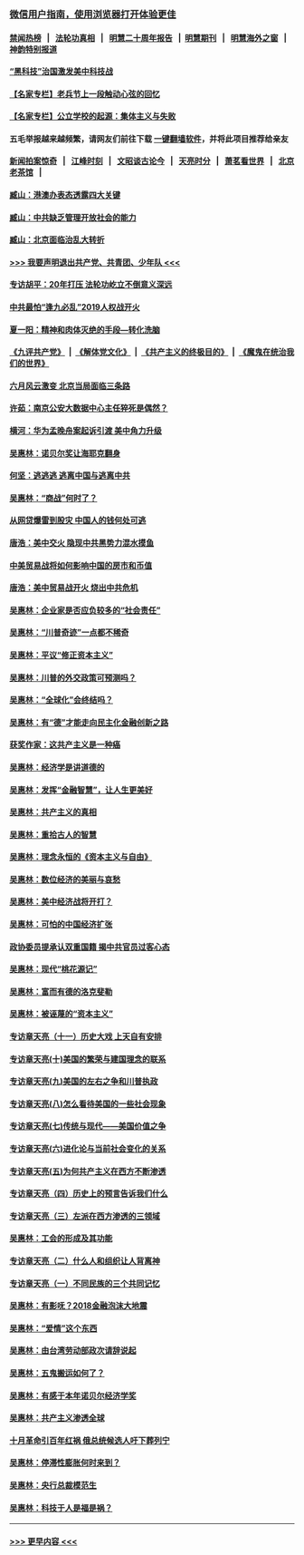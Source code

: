### [微信用户指南，使用浏览器打开体验更佳](https://github.com/gfw-breaker/banned-news1/blob/master/indexes/wechat-guide.md?t=0)
#### [禁闻热榜](热点新闻.md?t=0)  &nbsp;&nbsp;|&nbsp;&nbsp; [法轮功真相](https://github.com/gfw-breaker/truth/blob/master/README.md?t=0) &nbsp;&nbsp;|&nbsp;&nbsp; [明慧二十周年报告](https://github.com/gfw-breaker/mh-reports/blob/master/README.md?t=0) &nbsp;&nbsp;|&nbsp;&nbsp;[明慧期刊](https://github.com/gfw-breaker/mh-qikan) &nbsp;&nbsp;|&nbsp;&nbsp; [明慧海外之窗](https://github.com/gfw-breaker/mh-news/blob/master/README.md?t=0) &nbsp;&nbsp;|&nbsp;&nbsp; [神韵特别报道](https://github.com/gfw-breaker/mh-news/blob/master/shenyun.md?t=0)
#### [“黑科技”治国激发美中科技战](../pages/nsc423/n11638056.md?t=02042333) 
#### [【名家专栏】老兵节上一段触动心弦的回忆](../pages/nsc423/n11646016.md?t=02042333) 
#### [【名家专栏】公立学校的起源：集体主义与失败](../pages/nsc423/n11601833.md?t=02042333) 
#### 五毛举报越来越频繁，请网友们前往下载 [一键翻墙软件](https://github.com/gfw-breaker/ssr-accounts)，并将此项目推荐给亲友
#### [新闻拍案惊奇](https://github.com/gfw-breaker/banned-news1/blob/master/pages/link4.md) &nbsp;&nbsp;|&nbsp;&nbsp; [江峰时刻](https://github.com/gfw-breaker/banned-news1/blob/master/pages/link4.md) &nbsp;&nbsp;|&nbsp;&nbsp; [文昭谈古论今](https://github.com/gfw-breaker/banned-news1/blob/master/pages/link4.md) &nbsp;&nbsp;|&nbsp;&nbsp; [天亮时分](https://github.com/gfw-breaker/banned-news1/blob/master/pages/link4.md) &nbsp;&nbsp;|&nbsp;&nbsp; [萧茗看世界](https://github.com/gfw-breaker/banned-news1/blob/master/pages/link4.md) &nbsp;&nbsp;|&nbsp;&nbsp; [北京老茶馆](https://github.com/gfw-breaker/banned-news1/blob/master/pages/link4.md) &nbsp;&nbsp;|&nbsp;&nbsp; 
#### [臧山：港澳办表态透露四大关键](../pages/nsc423/n11421628.md?t=02042333) 
#### [臧山：中共缺乏管理开放社会的能力](../pages/nsc423/n11407457.md?t=02042333) 
#### [臧山：北京面临治乱大转折](../pages/nsc423/n11406895.md?t=02042333) 
#### [>>> 我要声明退出共产党、共青团、少年队 <<<](https://github.com/begood0513/goodnews/blob/master/quit/letter.md) 
#### [专访胡平：20年打压 法轮功屹立不倒意义深远](../pages/nsc423/n11398800.md?t=02042333) 
#### [中共最怕“逢九必乱”2019人权战开火](../pages/nsc423/n11385248.md?t=02042333) 
#### [夏一阳：精神和肉体灭绝的手段—转化洗脑](../pages/nsc423/n11368250.md?t=02042333) 
#### [《九评共产党》](https://github.com/begood0513/9ping.md/blob/master/README.md) &nbsp;|&nbsp; [《解体党文化》](../../../../jtdwh.md/blob/master/README.md)  &nbsp;|&nbsp; [《共产主义的终极目的》](../../../../gczydzjmd.md/blob/master/README.md) &nbsp;|&nbsp; [《魔鬼在统治我们的世界》](../../../../mgztzwmdsj.md/blob/master/README.md) 
#### [六月风云激变 北京当局面临三条路](../pages/nsc423/n11313668.md?t=02042333) 
#### [许茹：南京公安大数据中心主任猝死是偶然？](../pages/nsc423/n11064744.md?t=02042333) 
#### [横河：华为孟晚舟案起诉引渡 美中角力升级](../pages/nsc423/n11027230.md?t=02042333) 
#### [吴惠林：诺贝尔奖让海耶克翻身](../pages/nsc423/n10890049.md?t=02042333) 
#### [何坚：逃逃逃 逃离中国与逃离中共](../pages/nsc423/n10592891.md?t=02042333) 
#### [吴惠林：“商战”何时了？](../pages/nsc423/n10573558.md?t=02042333) 
#### [从网贷爆雷到股灾 中国人的钱何处可逃](../pages/nsc423/n10572800.md?t=02042333) 
#### [唐浩：美中交火 隐现中共黑势力混水摸鱼](../pages/nsc423/n10544040.md?t=02042333) 
#### [中美贸易战将如何影响中国的房市和币值](../pages/nsc423/n10543697.md?t=02042333) 
#### [唐浩：美中贸易战开火 烧出中共危机](../pages/nsc423/n10540126.md?t=02042333) 
#### [吴惠林：企业家是否应负较多的“社会责任”](../pages/nsc423/n10535022.md?t=02042333) 
#### [吴惠林：“川普奇迹”一点都不稀奇](../pages/nsc423/n10512808.md?t=02042333) 
#### [吴惠林：平议“修正资本主义”](../pages/nsc423/n10495724.md?t=02042333) 
#### [吴惠林：川普的外交政策可预测吗？](../pages/nsc423/n10462387.md?t=02042333) 
#### [吴惠林：“全球化”会终结吗？](../pages/nsc423/n10452838.md?t=02042333) 
#### [吴惠林：有“德”才能走向民主化金融创新之路](../pages/nsc423/n10432292.md?t=02042333) 
#### [获奖作家：这共产主义是一种癌](../pages/nsc423/n10431541.md?t=02042333) 
#### [吴惠林：经济学是讲道德的](../pages/nsc423/n10398014.md?t=02042333) 
#### [吴惠林：发挥“金融智慧”，让人生更美好](../pages/nsc423/n10375019.md?t=02042333) 
#### [吴惠林：共产主义的真相](../pages/nsc423/n10351394.md?t=02042333) 
#### [吴惠林：重拾古人的智慧](../pages/nsc423/n10337691.md?t=02042333) 
#### [吴惠林：理念永恒的《资本主义与自由》](../pages/nsc423/n10316274.md?t=02042333) 
#### [吴惠林：数位经济的美丽与哀愁](../pages/nsc423/n10292946.md?t=02042333) 
#### [吴惠林：美中经济战将开打？](../pages/nsc423/n10258825.md?t=02042333) 
#### [吴惠林：可怕的中国经济扩张](../pages/nsc423/n10219147.md?t=02042333) 
#### [政协委员提承认双重国籍 揭中共官员过客心态](../pages/nsc423/n10208809.md?t=02042333) 
#### [吴惠林：现代“桃花源记”](../pages/nsc423/n10185234.md?t=02042333) 
#### [吴惠林：富而有德的洛克斐勒](../pages/nsc423/n10142264.md?t=02042333) 
#### [吴惠林：被诬蔑的“资本主义”](../pages/nsc423/n10124816.md?t=02042333) 
#### [专访章天亮（十一）历史大戏 上天自有安排](../pages/nsc423/n10094905.md?t=02042333) 
#### [专访章天亮(十)美国的繁荣与建国理念的联系](../pages/nsc423/n10094899.md?t=02042333) 
#### [专访章天亮(九)美国的左右之争和川普执政](../pages/nsc423/n10094889.md?t=02042333) 
#### [专访章天亮(八)怎么看待美国的一些社会现象](../pages/nsc423/n10094857.md?t=02042333) 
#### [专访章天亮(七)传统与现代——美国价值之争](../pages/nsc423/n10093140.md?t=02042333) 
#### [专访章天亮(六)进化论与当前社会变化的关系](../pages/nsc423/n10092036.md?t=02042333) 
#### [专访章天亮(五)为何共产主义在西方不断渗透](../pages/nsc423/n10083620.md?t=02042333) 
#### [专访章天亮（四）历史上的预言告诉我们什么](../pages/nsc423/n10083606.md?t=02042333) 
#### [专访章天亮（三）左派在西方渗透的三领域](../pages/nsc423/n10081115.md?t=02042333) 
#### [吴惠林：工会的形成及其功能](../pages/nsc423/n10080633.md?t=02042333) 
#### [专访章天亮（二）什么人和组织让人背离神](../pages/nsc423/n10076637.md?t=02042333) 
#### [专访章天亮（一）不同民族的三个共同记忆](../pages/nsc423/n10074188.md?t=02042333) 
#### [吴惠林：有影呒？2018金融泡沫大地震](../pages/nsc423/n10040534.md?t=02042333) 
#### [吴惠林：“爱情”这个东西](../pages/nsc423/n10019423.md?t=02042333) 
#### [吴惠林：由台湾劳动部政次请辞说起](../pages/nsc423/n9979679.md?t=02042333) 
#### [吴惠林：五鬼搬运如何了？](../pages/nsc423/n9925338.md?t=02042333) 
#### [吴惠林：有感于本年诺贝尔经济学奖](../pages/nsc423/n9871883.md?t=02042333) 
#### [吴惠林：共产主义渗透全球](../pages/nsc423/n9812748.md?t=02042333) 
#### [十月革命引百年红祸 俄总统候选人吁下葬列宁](../pages/nsc423/n9810182.md?t=02042333) 
#### [吴惠林：停滞性膨胀何时来到？](../pages/nsc423/n9764136.md?t=02042333) 
#### [吴惠林：央行总裁模范生](../pages/nsc423/n9728134.md?t=02042333) 
#### [吴惠林：科技于人是福是祸？](../pages/nsc423/n9672982.md?t=02042333) 

----
#### [ >>> 更早内容 <<< ](../indexes/nsc423-earlier.md)
